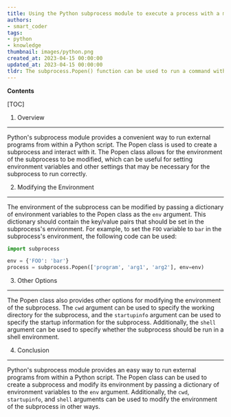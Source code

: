 ```yaml
---
title: Using the Python subprocess module to execute a process with a modified environment
authors:
- smart_coder
tags:
- python
- knowledge
thumbnail: images/python.png
created_at: 2023-04-15 00:00:00
updated_at: 2023-04-15 00:00:00
tldr: The subprocess.Popen() function can be used to run a command with a modified environment.
---
```


**Contents**

[TOC]

1. Overview
--------
Python's subprocess module provides a convenient way to run external programs from within a Python script. The Popen class is used to create a subprocess and interact with it. The Popen class allows for the environment of the subprocess to be modified, which can be useful for setting environment variables and other settings that may be necessary for the subprocess to run correctly.

2. Modifying the Environment
--------
The environment of the subprocess can be modified by passing a dictionary of environment variables to the Popen class as the `env` argument. This dictionary should contain the key/value pairs that should be set in the subprocess's environment. For example, to set the `FOO` variable to `bar` in the subprocess's environment, the following code can be used:

```python
import subprocess

env = {'FOO': 'bar'}
process = subprocess.Popen(['program', 'arg1', 'arg2'], env=env)
```

3. Other Options
--------
The Popen class also provides other options for modifying the environment of the subprocess. The `cwd` argument can be used to specify the working directory for the subprocess, and the `startupinfo` argument can be used to specify the startup information for the subprocess. Additionally, the `shell` argument can be used to specify whether the subprocess should be run in a shell environment.

4. Conclusion
--------
Python's subprocess module provides an easy way to run external programs from within a Python script. The Popen class can be used to create a subprocess and modify its environment by passing a dictionary of environment variables to the `env` argument. Additionally, the `cwd`, `startupinfo`, and `shell` arguments can be used to modify the environment of the subprocess in other ways.

